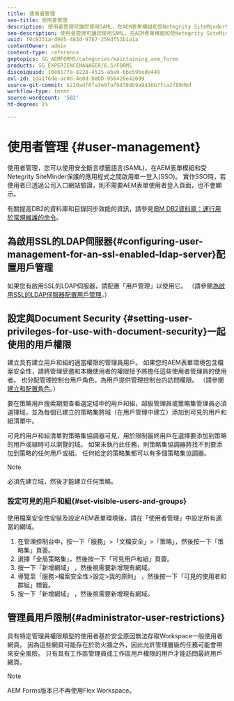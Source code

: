 ```yaml
---
title: 使用者管理
seo-title: 使用者管理
description: 使用者管理可讓您使用SAML，在AEM表單模組和受Netegrity SiteMinder保護的應用程式之間啟用SSO。 本檔案提供有關「使用者管理」的詳細資訊。
seo-description: 使用者管理可讓您使用SAML，在AEM表單模組和受Netegrity SiteMinder保護的應用程式之間啟用SSO。 本檔案提供有關「使用者管理」的詳細資訊。
uuid: f0c8331a-d995-483d-97b7-259df53b1a1a
contentOwner: admin
content-type: reference
geptopics: SG_AEMFORMS/categories/maintaining_aem_forms
products: SG_EXPERIENCEMANAGER/6.5/FORMS
discoiquuid: 10e6177a-8228-4515-aba9-bbe59bede449
exl-id: 1da1f6de-ac0d-4e0d-b8bb-956420e42699
source-git-commit: b220adf6fa3e9faf94389b9a9416b7fca2f89d9d
workflow-type: tm+mt
source-wordcount: '502'
ht-degree: 1%

---
```


# 使用者管理 {#user-management}

使用者管理，您可以使用安全斷言標籤語言(SAML)，在AEM表單模組和受Netegrity SiteMinder保護的應用程式之間啟用單一登入(SSO)。 實作SSO時，若使用者已透過公司入口網站驗證，則不需要AEM表單使用者登入頁面，也不會顯示。

有關提高DB2的資料庫和目錄同步效能的資訊，請參見[IBM DB2資料庫：運行用於常規維護的命令](/help/forms/using/admin-help/ibm-db2-database-running-commands.md#ibm-db2-database-running-commands-for-regular-maintenance)。

## 為啟用SSL的LDAP伺服器{#configuring-user-management-for-an-ssl-enabled-ldap-server}配置用戶管理

如果您有啟用SSL的LDAP伺服器，請配置「用戶管理」以使用它。 （請參閱[為啟用SSL的LDAP伺服器配置用戶管理](/help/forms/using/admin-help/configure-user-management-ssl-enabled.md#configure-user-management-for-an-ssl-enabled-ldap-server)。）

## 設定與Document Security {#setting-user-privileges-for-use-with-document-security}一起使用的用戶權限

建立具有建立用戶和組的適當權限的管理員用戶。 如果您的AEM表單環境包含檔案安全性，請將管理受邀和本機使用者的權限授予將擔任這些使用者管理員的使用者。 也分配管理控制台用戶角色，為用戶提供管理控制台的訪問權限。 （請參閱[建立和配置角色](/help/forms/using/admin-help/creating-configuring-roles.md#creating-and-configuring-roles)。）

要在策略用戶搜索期間查看選定域中的用戶和組，超級管理員或策略集管理員必須選擇域，並為每個已建立的策略集將域（在用戶管理中建立）添加到可見的用戶和組清單中。

可見的用戶和組清單對策略集協調器可見，用於限制最終用戶在選擇要添加到策略的用戶或組時可以瀏覽的域。 如果未執行此任務，則策略集協調器將找不到要添加到策略的任何用戶或組。 任何給定的策略集都可以有多個策略集協調器。

>[!NOTE]
>
>必須先建立域，然後才能建立任何策略。

### 設定可見的用戶和組{#set-visible-users-and-groups}

使用檔案安全性安裝及設定AEM表單環境後，請在「使用者管理」中設定所有適當的網域。

1. 在管理控制台中，按一下「服務」>「文檔安全」>「策略」，然後按一下「策略集」頁簽。
1. 選擇「全局策略集」，然後按一下「可見用戶和組」頁簽。
1. 按一下「新增網域」 ，然後視需要新增現有網域。
1. 導覽至「服務>檔案安全性>設定>我的原則」 ，然後按一下「可見的使用者和群組」標籤。
1. 按一下「新增網域」 ，然後視需要新增現有網域。

## 管理員用戶限制{#administrator-user-restrictions}

具有特定管理員權限類型的使用者基於安全原因無法存取Workspace一般使用者網頁。 因為這些網頁可能存在於防火牆之外，因此允許管理層級的任務可能會帶來安全風險。 只有具有工作區管理員或工作區用戶權限的用戶才能訪問最終用戶網頁。

>[!NOTE]
>
>AEM Forms版本已不再使用Flex Workspace。
